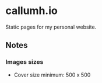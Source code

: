 # callumh.io

Static pages for my personal website.

## Notes

### Images sizes

- Cover size minimum: 500 x 500